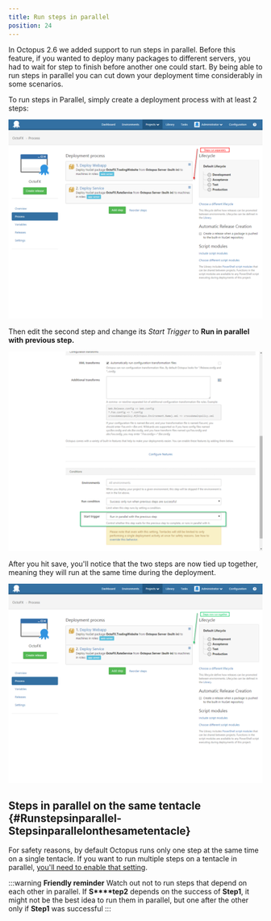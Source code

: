```yaml
---
title: Run steps in parallel
position: 24
---
```


In Octopus 2.6 we added support to run steps in parallel. Before this feature, if you wanted to deploy many packages to different servers, you had to wait for step to finish before another one could start. By being able to run steps in parallel you can cut down your deployment time considerably in some scenarios.

To run steps in Parallel, simply create a deployment process with at least 2 steps:

![](/docs/images/3048080/3277652.png "width=500")

Then edit the second step and change its *Start Trigger* to **Run in parallel with previous step.**

![](/docs/images/3048080/3277651.png "width=500")

After you hit save, you'll notice that the two steps are now tied up together, meaning they will run at the same time during the deployment.

![](/docs/images/3048080/3277650.png "width=500")

## Steps in parallel on the same tentacle {#Runstepsinparallel-Stepsinparallelonthesametentacle}

For safety reasons, by default Octopus runs only one step at the same time on a single tentacle. If you want to run multiple steps on a tentacle in parallel, [you'll need to enable that setting](http://docs.octopusdeploy.com/display/OD/Run+multiple+processes+on+a+Tentacle+Simultaneously).

:::warning
**Friendly reminder**
Watch out not to run steps that depend on each other in parallel. If **S****tep2** depends on the success of **Step1**, it might not be the best idea to run them in parallel, but one after the other only if **Step1** was successful
:::
